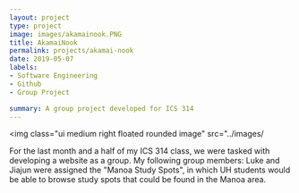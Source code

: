 ```yaml
---
layout: project
type: project
image: images/akamainook.PNG
title: AkamaiNook
permalink: projects/akamai-nook
date: 2019-05-07
labels: 
- Software Engineering
- Github
- Group Project

summary: A group project developed for ICS 314
---
```


<img class="ui medium right floated rounded image" src="../images/

For the last month and a half of my ICS 314 class, we were tasked with developing a website as a group. 
My following group members: Luke and Jiajun were assigned the "Manoa Study Spots", in which UH students would be able to browse study
spots that could be found in the Manoa area. 
